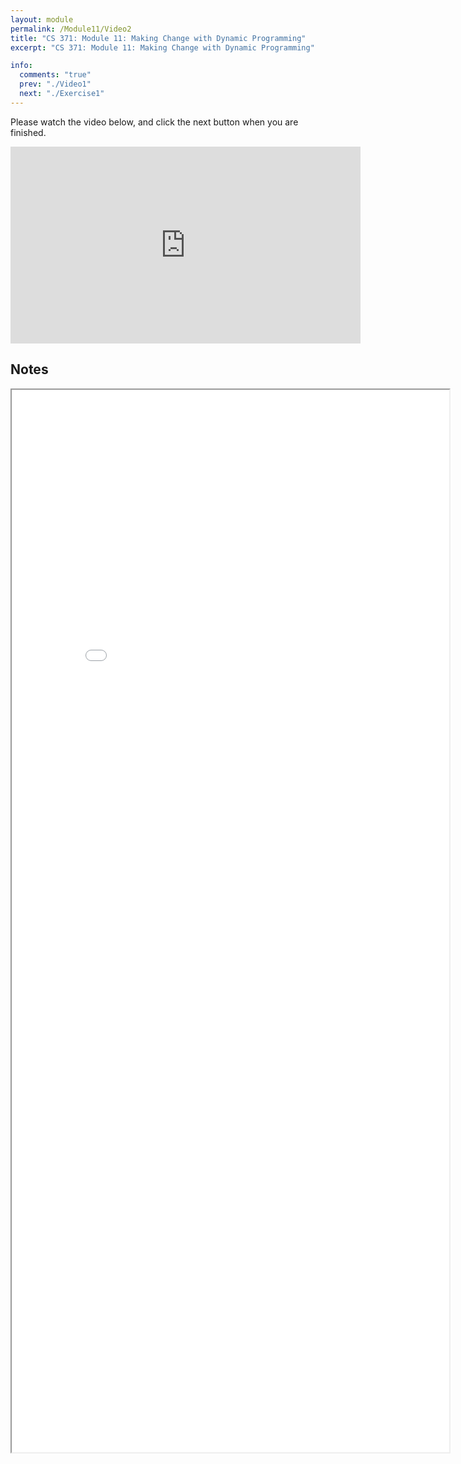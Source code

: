 ```yaml
---
layout: module
permalink: /Module11/Video2
title: "CS 371: Module 11: Making Change with Dynamic Programming"
excerpt: "CS 371: Module 11: Making Change with Dynamic Programming"

info:
  comments: "true"
  prev: "./Video1"
  next: "./Exercise1"
---
```


<p>
Please watch the video below, and click the next button when you are finished.
</p>

<iframe width="560" height="315" src="https://www.youtube.com/embed/m_h1MEPpLL4" frameborder="0" allow="accelerometer; autoplay; clipboard-write; encrypted-media; gyroscope; picture-in-picture" allowfullscreen></iframe>

<h2>Notes</h2>

<iframe src = "../images/Module11/ChangeMaking.html" width="700" height="1700">